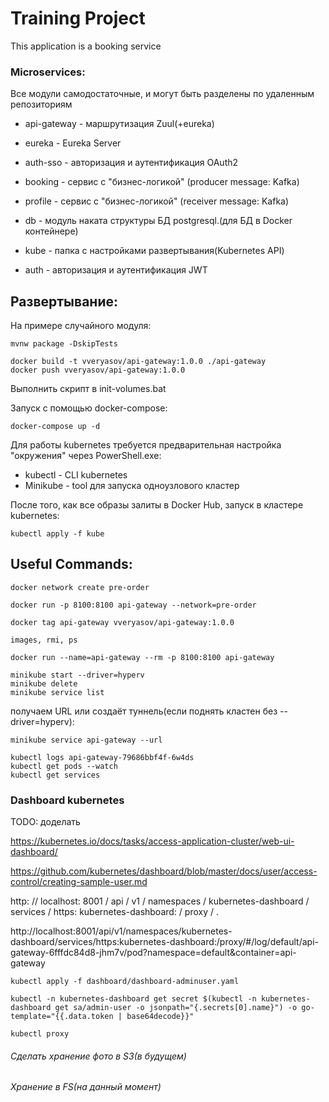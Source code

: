 # Training Project

This application is a booking service
### Microservices: 
Все модули самодостаточные, и могут быть разделены по удаленным репозиториям 

- api-gateway - маршрутизация Zuul(+eureka)
- eureka - Eureka Server
- auth-sso - авторизация и аутентификация OAuth2
- booking - сервис с "бизнес-логикой" (producer message: Kafka)
- profile - сервис с "бизнес-логикой" (receiver message: Kafka)
- db - модуль наката структуры БД postgresql.(для БД в Docker контейнере)
- kube - папка с настройками развертывания(Kubernetes API)

- auth - авторизация и аутентификация JWT
## Развертывание:
На примере случайного модуля:
```
mvnw package -DskipTests

docker build -t vveryasov/api-gateway:1.0.0 ./api-gateway
docker push vveryasov/api-gateway:1.0.0
```
Выполнить скрипт в init-volumes.bat

Запуск с помощью docker-compose:
```
docker-compose up -d
```

Для работы kubernetes требуется предварительная настройка "окружения" через PowerShell.exe:

- kubectl - CLI kubernetes
- Minikube - tool для запуска одноузлового кластер

После того, как все образы залиты в Docker Hub, запуск в кластере kubernetes:
```
kubectl apply -f kube
```
## Useful Commands:
```
docker network create pre-order

docker run -p 8100:8100 api-gateway --network=pre-order

docker tag api-gateway vveryasov/api-gateway:1.0.0

images, rmi, ps 

docker run --name=api-gateway --rm -p 8100:8100 api-gateway
```
```
minikube start --driver=hyperv
minikube delete
minikube service list
```
получаем URL или создаёт туннель(если поднять кластен без --driver=hyperv):
```
minikube service api-gateway --url
```
```
kubectl logs api-gateway-79686bbf4f-6w4ds
kubectl get pods --watch
kubectl get services
```
### Dashboard kubernetes
TODO: доделать

https://kubernetes.io/docs/tasks/access-application-cluster/web-ui-dashboard/

https://github.com/kubernetes/dashboard/blob/master/docs/user/access-control/creating-sample-user.md

http: // localhost: 8001 / api / v1 / namespaces / kubernetes-dashboard / services / https: kubernetes-dashboard: / proxy / .

http://localhost:8001/api/v1/namespaces/kubernetes-dashboard/services/https:kubernetes-dashboard:/proxy/#/log/default/api-gateway-6fffdc84d8-jhm7v/pod?namespace=default&container=api-gateway
```
kubectl apply -f dashboard/dashboard-adminuser.yaml

kubectl -n kubernetes-dashboard get secret $(kubectl -n kubernetes-dashboard get sa/admin-user -o jsonpath="{.secrets[0].name}") -o go-template="{{.data.token | base64decode}}"

kubectl proxy
```
###### Сделать хранение фото в S3(в будущем)
###### Хранение в FS(на данный момент)